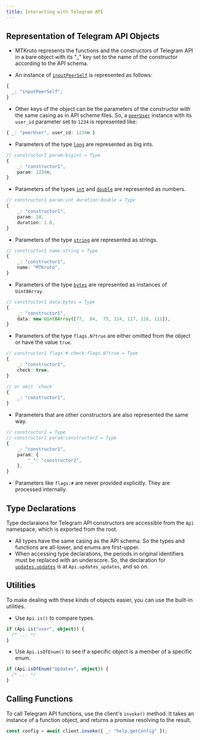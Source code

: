 ```yaml
---
title: Interacting with Telegram API
---
```


## Representation of Telegram API Objects

- MTKruto represents the functions and the constructors of Telegram API in a
  bare object with its "_" key set to the name of the constructor according to
  the API schema.

- An instance of
  [`inputPeerSelf`](https://core.telegram.org/constructor/inputPeerSelf) is
  represented as follows:

```ts
{
  _: "inputPeerSelf";
}
```

- Other keys of the object can be the parameters of the constructor with the
  same casing as in API scheme files. So, a
  [`peerUser`](https://core.telegram.org/constructor/inputPeerSelf) instance
  with its `user_id` parameter set to `1234` is represented like:

```ts
{ _: "peerUser", user_id: 1234n }
```

- Parameters of the type [`long`](https://core.telegram.org/type/long) are
  represented as big ints.

```ts
// constructor1 param:bigint = Type
{
    _: "constructor1",
    param: 1234n,
}
```

- Parameters of the types [`int`](https://core.telegram.org/type/int) and
  [`double`](https://core.telegram.org/type/double) are represented as numbers.

```ts
// constructor1 param:int duration:double = Type
{
    _: "constructor1",
    param: 10,
    duration: 1.0,
}
```

- Parameters of the type [`string`](https://core.telegram.org/type/string) are
  represented as strings.

```ts
// constructor1 name:string = Type
{
    _: "constructor1",
    name: "MTKruto",
}
```

- Parameters of the type [`bytes`](https://core.telegram.org/type/bytes) are
  represented as instances of `Uint8Array`.

```ts
// constructor1 data:bytes = Type
{
    _: "constructor1",
    data: new Uint8Array([77,  84,  75, 114, 117, 116, 111]),
}
```

- Parameters of the type `flags.N?true` are either omitted from the object or
  have the value `true`.

```ts
// constructor1 flags:# check:flags.0?true = Type
{
    _: "constructor1",
    check: true,
}

// or omit `check`
{
    _: "constructor1",
}
```

- Parameters that are other constructors are also represented the same way.

```ts
// constructor2 = Type
// constructor1 param:constructor2 = Type
{
    _: "constructor1",
    param: {
        "_": "constructor2",
    },
}
```

- Parameters like `flags:#` are never provided explicitly. They are processed
  internally.

## Type Declarations

Type declaraions for Telegram API constructors are accessible from the `Api`
namespace, which is exported from the root.

- All types have the same casing as the API schema. So the types and functions
  are all-lower, and enums are first-upper.
- When accessing type declarations, the periods in original identifiers must be
  replaced with an underscore. So, the declaration for
  [`updates.updates`](https://core.telegram.org/constructor/updates.update) is
  at `Api.updates_updates`, and so on.

## Utilities

To make dealing with these kinds of objects easier, you can use the built-in
utilities.

- Use `Api.is()` to compare types.

```ts
if (Api.is("user", object)) {
  /* ... */
}
```

- Use `Api.isOfEnum()` to see if a specific object is a member of a specific enum.

```ts
if (Api.isOfEnum("Updates", object)) {
  /* ... */
}
```

## Calling Functions

To call Telegram API functions, use the client's `invoke()` method. It takes an
instance of a function object, and returns a promise resolving to the result.

```ts
const config = await client.invoke({ _: "help.getConfig" });
```
